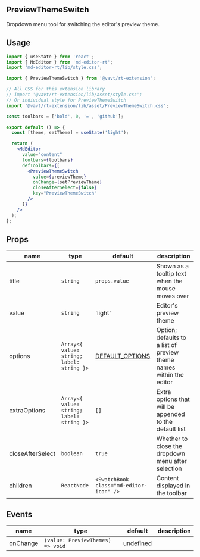 ## PreviewThemeSwitch

Dropdown menu tool for switching the editor's preview theme.

## Usage

```jsx
import { useState } from 'react';
import { MdEditor } from 'md-editor-rt';
import 'md-editor-rt/lib/style.css';

import { PreviewThemeSwitch } from '@vavt/rt-extension';

// All CSS for this extension library
// import '@vavt/rt-extension/lib/asset/style.css';
// Or individual style for PreviewThemeSwitch
import '@vavt/rt-extension/lib/asset/PreviewThemeSwitch.css';

const toolbars = ['bold', 0, '=', 'github'];

export default () => {
  const [theme, setTheme] = useState('light');

  return (
    <MdEditor
      value="content"
      toolbars={toolbars}
      defToolbars={[
        <PreviewThemeSwitch
          value={previewTheme}
          onChange={setPreviewTheme}
          closeAfterSelect={false}
          key="PreviewThemeSwitch"
        />
      ]}
    />
  );
};
```

## Props

| name | type | default | description |
| --- | --- | --- | --- |
| title | `string` | `props.value` | Shown as a tooltip text when the mouse moves over |
| value | `string` | 'light' | Editor's preview theme |
| options | `Array<{ value: string; label: string }>` | [DEFAULT_OPTIONS](https://github.com/imzbf/md-editor-extension/blob/develop/packages/data/src/index.ts#L1) | Option; defaults to a list of preview theme names within the editor |
| extraOptions | `Array<{ value: string; label: string }>` | `[]` | Extra options that will be appended to the default list |
| closeAfterSelect | `boolean` | `true` | Whether to close the dropdown menu after selection |
| children | `ReactNode` | `<SwatchBook class="md-editor-icon" />` | Content displayed in the toolbar |

## Events

| name     | type                             | default   | description |
| -------- | -------------------------------- | --------- | ----------- |
| onChange | `(value: PreviewThemes) => void` | undefined |             |
